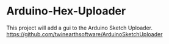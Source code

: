 # Arduino-Hex-Uploader

This project will add a gui to the Arduino Sketch Uploader. https://github.com/twinearthsoftware/ArduinoSketchUploader

